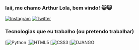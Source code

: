 ### Iaii, me chamo Arthur Lola, bem vindo! 😺😺
[![Instagram](https://img.shields.io/badge/Instagram-E4405F?style=for-the-badge&logo=instagram&logoColor=white)](https://www.instagram.com/artthurolivera/)
[![Twitter](https://img.shields.io/badge/Twitter-1DA1F2?style=for-the-badge&logo=twitter&logoColor=white)](https://twitter.com/whindarthur)

### Tecnologias que eu trabalho (ou pretendo trabalhar)
[![Python](https://img.shields.io/badge/Python-3776AB?style=for-the-badge&logo=python&logoColor=white)
[![HTML5](https://img.shields.io/badge/HTML5-E34F26?style=for-the-badge&logo=html5&logoColor=white)
[![CSS3](https://img.shields.io/badge/CSS3-1572B6?style=for-the-badge&logo=css3&logoColor=white)
[![DJANGO](https://img.shields.io/badge/Django-092E20?style=for-the-badge&logo=django&logoColor=white)





